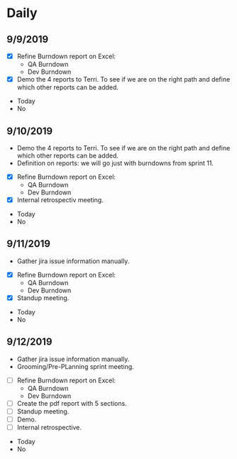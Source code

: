 # Daily

## 9/9/2019
- [x] Refine Burndown report on Excel:
  - QA Burndown
  - Dev Burndown
- [x] Demo the 4 reports to Terri. To see if we are on the right path and define which other reports can be added.
- Today
- No

## 9/10/2019
- Demo the 4 reports to Terri. To see if we are on the right path and define which other reports can be added.
- Definition on reports: we will go just with burndowns from sprint 11.
- [x] Refine Burndown report on Excel:
  - QA Burndown
  - Dev Burndown
- [x] Internal retrospectiv meeting.
- Today
- No

## 9/11/2019
- Gather jira issue information manually.
- [x] Refine Burndown report on Excel:
  - QA Burndown
  - Dev Burndown
- [x] Standup meeting.
- Today
- No

## 9/12/2019
- Gather jira issue information manually. 
- Grooming/Pre-PLanning sprint meeting.
- [ ] Refine Burndown report on Excel:
  - QA Burndown
  - Dev Burndown
- [ ] Create the pdf report with 5 sections.
- [ ] Standup meeting.
- [ ] Demo.
- [ ] Internal retrospective.
- Today
- No